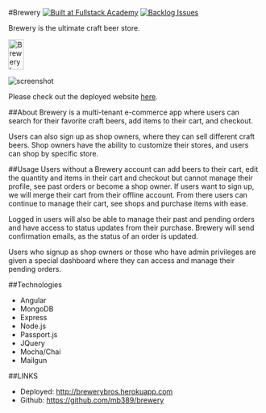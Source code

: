 #Brewery
[![Built at Fullstack Academy](https://img.shields.io/badge/Built%20at-Fullstack%20Academy-red.svg?style=round-square)](http://fullstackacademy.com)
[![Backlog Issues](https://badge.waffle.io/codyss/brewery.svg?label=backlog&title=Backlog)](http://waffle.io/codyss/brewery)

Brewery is the ultimate craft beer store.

<img src="/brewery.png"
alt="Brewery Icon" width="30" height="60"/>

![screenshot](https://raw.githubusercontent.com/mb389/brewery/master/brewery-screenshot.png)

Please check out the deployed website [here](http://brewerybros.herokuapp.com).

##About
Brewery is a multi-tenant e-commerce app where users can search for their favorite craft beers, add items to their cart, and checkout.

Users can also sign up as shop owners, where they can sell different craft beers. Shop owners have the ability to customize their stores, and users can shop by specific store.

##Usage
Users without a Brewery account can add beers to their cart, edit the quantity and items in their cart and checkout but cannot manage their profile, see past orders or become a shop owner. If users want to sign up, we will merge their cart from their offline account. From there users can continue to manage their cart, see shops and purchase items with ease.

Logged in users will also be able to manage their past and pending orders and have access to status updates from their purchase. Brewery will send confirmation emails, as the status of an order is updated.

Users who signup as shop owners or those who have admin privileges are given a special dashboard where they can access and manage their pending orders.


##Technologies
+ Angular
+ MongoDB
+ Express
+ Node.js
+ Passport.js
+ JQuery
+ Mocha/Chai
+ Mailgun

##LINKS
+ Deployed: http://brewerybros.herokuapp.com
+ Github: https://github.com/mb389/brewery
